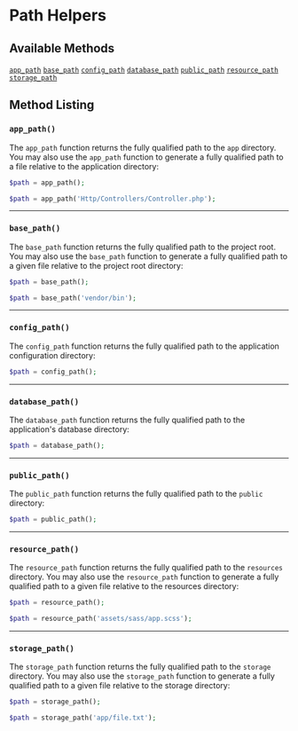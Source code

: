 # Path Helpers

<a name="available-methods"></a>
## Available Methods

<div class="collection-method-list" markdown="1">

[`app_path`](#method-app-path)
[`base_path`](#method-base-path)
[`config_path`](#method-config-path)
[`database_path`](#method-database-path)
[`public_path`](#method-public-path)
[`resource_path`](#method-resource-path)
[`storage_path`](#method-storage-path)

</div>

<a name="method-listing"></a>
## Method Listing

<a name="method-app-path"></a>
### `app_path()`

The `app_path` function returns the fully qualified path to the `app` directory. You may also use the `app_path` function to generate a fully qualified path to a file relative to the application directory:

```php
$path = app_path();

$path = app_path('Http/Controllers/Controller.php');
```

---

<a name="method-base-path"></a>
### `base_path()`

The `base_path` function returns the fully qualified path to the project root. You may also use the `base_path` function to generate a fully qualified path to a given file relative to the project root directory:

```php
$path = base_path();

$path = base_path('vendor/bin');
```

---

<a name="method-config-path"></a>
### `config_path()`

The `config_path` function returns the fully qualified path to the application configuration directory:

```php
$path = config_path();
```

---

<a name="method-database-path"></a>
### `database_path()`

The `database_path` function returns the fully qualified path to the application's database directory:

```php
$path = database_path();
```

---

<a name="method-public-path"></a>
### `public_path()`

The `public_path` function returns the fully qualified path to the `public` directory:

```php
$path = public_path();
```

---

<a name="method-resource-path"></a>
### `resource_path()`

The `resource_path` function returns the fully qualified path to the `resources` directory. You may also use the `resource_path` function to generate a fully qualified path to a given file relative to the resources directory:

```php
$path = resource_path();

$path = resource_path('assets/sass/app.scss');
```

---

<a name="method-storage-path"></a>
### `storage_path()`

The `storage_path` function returns the fully qualified path to the `storage` directory. You may also use the `storage_path` function to generate a fully qualified path to a given file relative to the storage directory:

```php
$path = storage_path();

$path = storage_path('app/file.txt');
```
